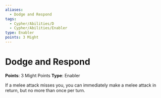 ```yaml
---
aliases:
  - Dodge and Respond
tags:
  - Cypher/Abilities/D
  - Cypher/Abilities/Enabler
type: Enabler
points: 3 Might
---
```


# Dodge and Respond

**Points**: 3 Might Points
**Type**: Enabler

If a melee attack misses you, you can immediately make a melee attack in return, but no more than once per turn.

